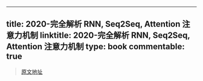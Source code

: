 
---
title: 2020-完全解析 RNN, Seq2Seq, Attention 注意力机制
linktitle: 2020-完全解析 RNN, Seq2Seq, Attention 注意力机制
type: book
commentable: true
---

> [原文地址](https://zhuanlan.zhihu.com/p/51383402)

    